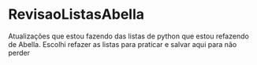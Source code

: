 # RevisaoListasAbella
Atualizações que estou fazendo das listas de python que estou refazendo de Abella. Escolhi refazer as listas para praticar e salvar aqui para não perder
